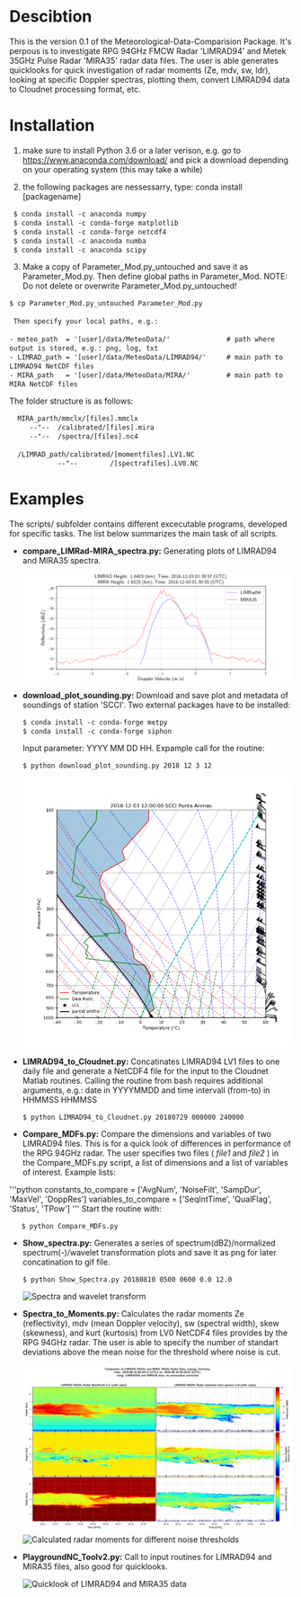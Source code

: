 # Descibtion

This is the version 0.1 of the Meteorological-Data-Comparision Package. It's perpous is to investigate RPG 94GHz FMCW Radar 'LIMRAD94' and Metek 35GHz Pulse Radar 'MIRA35' radar data files. The user is able generates quicklooks for quick investigation of radar moments (Ze, mdv, sw, ldr), looking at specific Doppler spectras, plotting them, convert LIMRAD94 data to Cloudnet processing format, etc.


# Installation

  1.  make sure to install Python 3.6 or a later verison, e.g. go to https://www.anaconda.com/download/ and pick a download depending on your operating system (this may take a while)
      
  
  2.  the following packages are nessessarry, type: conda install [packagename]
     
     $ conda install -c anaconda numpy
     $ conda install -c conda-forge matplotlib
     $ conda install -c conda-forge netcdf4
     $ conda install -c anaconda numba 
     $ conda install -c anaconda scipy 
        
  3. Make a copy of Parameter_Mod.py_untouched and save it as Parameter_Mod.py. 
     Then define global paths in Parameter_Mod. NOTE: Do not delete or overwrite Parameter_Mod.py_untouched!
     
    $ cp Parameter_Mod.py_untouched Parameter_Mod.py
    
     Then specify your local paths, e.g.:
     
    - meteo_path  = '[user]/data/MeteoData/'              # path where output is stored, e.g.: png, log, txt
    - LIMRAD_path = '[user]/data/MeteoData/LIMRAD94/'     # main path to LIMRAD94 NetCDF files
    - MIRA_path   = '[user]/data/MeteoData/MIRA/'         # main path to MIRA NetCDF files
   
   The folder structure is as follows:
    
      MIRA_parth/mmclx/[files].mmclx
         --"--  /calibrated/[files].mira
         --"--  /spectra/[files].nc4
                 
      /LIMRAD_path/calibrated/[momentfiles].LV1.NC   
                --"--        /[spectrafiles].LV0.NC           
          
  

# Examples

The scripts/ subfolder contains different excecutable programs, developed for specific tasks. The list below summarizes the main task of all scripts.
 
 - **compare_LIMRad-MIRA_spectra.py:** Generating plots of LIMRAD94 and MIRA35 spectra.
 
    ![Spectra of LIMRAD94 (blue) and MIRA35 (red)](PNG/20181203_01:30:57_1.64028LIMRad_MIRA_spectra_.png)
   
 - **download_plot_sounding.py:** Download and save plot and metadata of soundings of station 'SCCI'. Two external packages have to be installed:
       
       $ conda install -c conda-forge metpy
       $ conda install -c conda-forge siphon
 
   Input parameter: YYYY MM DD HH. Expample call for the routine: 
 
       $ python download_plot_sounding.py 2018 12 3 12
    ![Sounding from 2018 Dez. 3 at 12 (UTC)](PNG/20181203_12_SCCI_sounding.png)
    
 - **LIMRAD94_to_Cloudnet.py:** Concatinates LIMRAD94 LV1 files to one daily file and generate a NetCDF4 file for the input to the Cloudnet Matlab routines. Calling the routine from bash requires additional arguments, e.g.: date in YYYYMMDD and time intervall (from-to) in HHMMSS HHMMSS
      
       $ python LIMRAD94_to_Cloudnet.py 20180729 000000 240000
 
 - **Compare_MDFs.py:** Compare the dimensions and variables of two LIMRAD94 files. This is for a quick look of differences in performance of the RPG 94GHz radar. The user specifies two files ( *file1* and *file2* ) in the Compare_MDFs.py script, a list of dimensions and a list of variables of interest. Example lists:
 
 '''python
    constants_to_compare = ['AvgNum', 'NoiseFilt', 'SampDur', 'MaxVel', 'DoppRes']
    variables_to_compare = ['SeqIntTime', 'QualFlag', 'Status', 'TPow']
 '''
   Start the routine with:
 
       $ python Compare_MDFs.py
 
 - **Show_spectra.py:** Generates a series of spectrum(dBZ)/normalized spectrum(-)/wavelet transformation plots and save it as png for later concatination to gif file.  
 
       $ python Show_Spectra.py 20180810 0500 0600 0.0 12.0
 
    ![Spectra and wavelet transform](PNG/180810_05:20:16-05:29:57_6.49963_spectra_001.gif)
 
 - **Spectra_to_Moments.py:** Calculates the radar moments Ze (reflectivity), mdv (mean Doppler velocity), sw (spectral width), skew (skewness), and kurt (kurtosis) from LV0 NetCDF4 files provides by the RPG 94GHz radar. The user is able to specify the number of standart deviations above the mean noise for the threshold where noise is cut. 

    ![Noisy LV1 files and calculated moments from LV0 files](PNG/180810_NoiseFac0_Lv1_Lv0moments_no_noise.png)
    ![Calculated radar moments for different noise thresholds](PNG/Ze_stddiv.gif)

 - **PlaygroundNC_Toolv2.py:** Call to input routines for LIMRAD94 and MIRA35 files, also good for quicklooks.
 
    ![Quicklook of LIMRAD94 and MIRA35 data](PNG/180729_profiles_timeseries.png)
